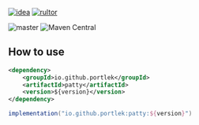 [![idea](https://www.elegantobjects.org/intellij-idea.svg)](https://www.jetbrains.com/idea/)
[![rultor](https://www.rultor.com/b/yegor256/rultor)](https://www.rultor.com/p/portlek/patty)

![master](https://github.com/portlek/patty/workflows/build/badge.svg)
![Maven Central](https://img.shields.io/maven-central/v/io.github.portlek/patty?label=version)

## How to use

```xml
<dependency>
    <groupId>io.github.portlek</groupId>
    <artifactId>patty</artifactId>
    <version>${version}</version>
</dependency>
```

```groovy
implementation("io.github.portlek:patty:${version}")
```
